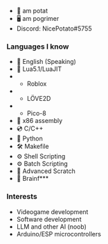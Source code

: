 - 🥔 am potat
- 🖥 am pogrimer
- Discord: NicePotato#5755
### Languages I know
- 🎤 English (Speaking)
- 💠 Lua5.1/LuaJIT
- - Roblox
- - LÖVE2D
- - Pico-8
- 💾 x86 assembly
- 💿 C/C++
- 🐍 Python
- 🛠 Makefile
- ⚙️ Shell Scripting
- ⚙️ Batch Scripting
- 📒 Advanced Scratch
- 🤬 Brainf***
### Interests
- Videogame development
- Software development
- LLM and other AI (noob)
- Arduino/ESP microcontrollers
